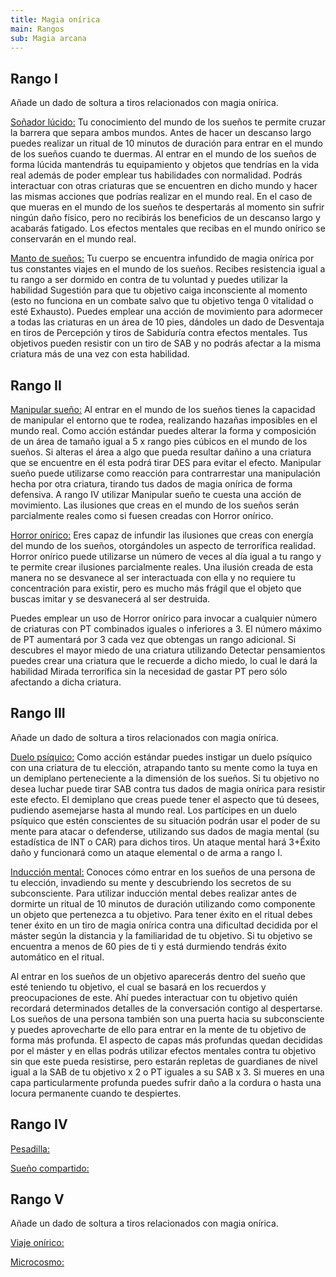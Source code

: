 ```yaml
---
title: Magia onírica
main: Rangos
sub: Magia arcana
---
```


## Rango I

Añade un dado de soltura a tiros relacionados con magia onírica.

<u>Soñador lúcido:</u> Tu conocimiento del mundo de los sueños te permite cruzar la barrera que separa ambos mundos. Antes de hacer un descanso largo puedes realizar un ritual de 10 minutos de duración para entrar en el mundo de los sueños cuando te duermas. Al entrar en el mundo de los sueños de forma lúcida mantendrás tu equipamiento y objetos que tendrías en la vida real además de poder emplear tus habilidades con normalidad. Podrás interactuar con otras criaturas que se encuentren en dicho mundo y hacer las mismas acciones que podrías realizar en el mundo real. En el caso de que mueras en el mundo de los sueños te despertarás al momento sin sufrir ningún daño físico, pero no recibirás los beneficios de un descanso largo y acabarás fatigado. Los efectos mentales que recibas en el mundo onírico se conservarán en el mundo real.

<u>Manto de sueños:</u> Tu cuerpo se encuentra infundido de magia onírica por tus constantes viajes en el mundo de los sueños. Recibes resistencia igual a tu rango a ser dormido en contra de tu voluntad y puedes utilizar la habilidad Sugestión para que tu objetivo caiga inconsciente al momento (esto no funciona en un combate salvo que tu objetivo tenga 0 vitalidad o esté Exhausto). Puedes emplear una acción de movimiento para adormecer a todas las criaturas en un área de 10 pies, dándoles un dado de Desventaja en tiros de Percepción y tiros de Sabiduría contra efectos mentales. Tus objetivos pueden resistir con un tiro de SAB y no podrás afectar a la misma criatura más de una vez con esta habilidad. 

## Rango II

<u>Manipular sueño:</u> Al entrar en el mundo de los sueños tienes la capacidad de manipular el entorno que te rodea, realizando hazañas imposibles en el mundo real. Como acción estándar puedes alterar la forma y composición de un área de tamaño igual a 5 x rango pies cúbicos en el mundo de los sueños. Si alteras el área a algo que pueda resultar dañino a una criatura que se encuentre en él esta podrá tirar DES para evitar el efecto. Manipular sueño puede utilizarse como reacción para contrarrestar una manipulación hecha por otra criatura, tirando tus dados de magia onírica de forma defensiva. A rango IV utilizar Manipular sueño te cuesta una acción de movimiento. Las ilusiones que creas en el mundo de los sueños serán parcialmente reales como si fuesen creadas con Horror onírico.

<u>Horror onírico:</u> Eres capaz de infundir las ilusiones que creas con energía del mundo de los sueños, otorgándoles un aspecto de terrorífica realidad. Horror onírico puede utilizarse un número de veces al día igual a tu rango y te permite crear ilusiones parcialmente reales. Una ilusión creada de esta manera no se desvanece al ser interactuada con ella y no requiere tu concentración para existir, pero es mucho más frágil que el objeto que buscas imitar y se desvanecerá al ser destruida. 

Puedes emplear un uso de Horror onírico para invocar a cualquier número de criaturas con PT combinados iguales o inferiores a 3. El número máximo de PT aumentará por 3 cada vez que obtengas un rango adicional. Si descubres el mayor miedo de una criatura utilizando Detectar pensamientos puedes crear una criatura que le recuerde a dicho miedo, lo cual le dará la habilidad Mirada terrorífica sin la necesidad de gastar PT pero sólo afectando a dicha criatura.

## Rango III

Añade un dado de soltura a tiros relacionados con magia onírica.

<u>Duelo psíquico:</u> Como acción estándar puedes instigar un duelo psíquico con una criatura de tu elección, atrapando tanto su mente como la tuya en un demiplano perteneciente a la dimensión de los sueños. Si tu objetivo no desea luchar puede tirar SAB contra tus dados de magia onírica para resistir este efecto. El demiplano que creas puede tener el aspecto que tú desees, pudiendo asemejarse hasta al mundo real. Los partícipes en un duelo psíquico que estén conscientes de su situación podrán usar el poder de su mente para atacar o defenderse, utilizando sus dados de magia mental (su estadística de INT o CAR) para dichos tiros. Un ataque mental hará 3+Éxito daño y funcionará como un ataque elemental o de arma a rango I. 

<u>Inducción mental:</u> Conoces cómo entrar en los sueños de una persona de tu elección, invadiendo su mente y descubriendo los secretos de su subconsciente. Para utilizar inducción mental debes realizar antes de dormirte un ritual de 10 minutos de duración utilizando como componente un objeto que pertenezca a tu objetivo. Para tener éxito en el ritual debes tener éxito en un tiro de magia onírica contra una dificultad decidida por el máster según la distancia y la familiaridad de tu objetivo. Si tu objetivo se encuentra a menos de 60 pies de ti y está durmiendo tendrás éxito automático en el ritual.

Al entrar en los sueños de un objetivo aparecerás dentro del sueño que esté teniendo tu objetivo, el cual se basará en los recuerdos y preocupaciones de este. Ahí puedes interactuar con tu objetivo quién recordará determinados detalles de la conversación contigo al despertarse. Los sueños de una persona también son una puerta hacia su subconsciente y puedes aprovecharte de ello para entrar en la mente de tu objetivo de forma más profunda. El aspecto de capas más profundas quedan decididas por el máster y en ellas podrás utilizar efectos mentales contra tu objetivo sin que este pueda resistirse, pero estarán repletas de guardianes de nivel igual a la SAB de tu objetivo x 2 o PT iguales a su SAB x 3. Si mueres en una capa particularmente profunda puedes sufrir daño a la cordura o hasta una locura permanente cuando te despiertes.

## Rango IV

<u>Pesadilla:</u> 

<u>Sueño compartido:</u> 

## Rango V 

Añade un dado de soltura a tiros relacionados con magia onírica.

<u>Viaje onírico:</u> 

<u>Microcosmo:</u> 